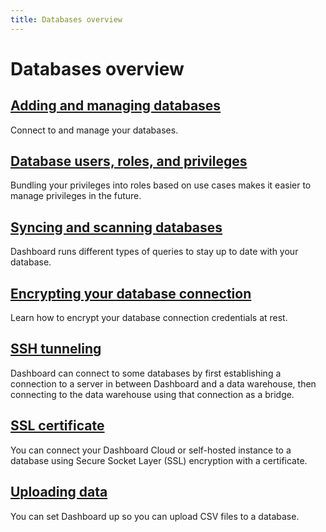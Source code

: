 ```yaml
---
title: Databases overview
---
```


# Databases overview

## [Adding and managing databases](./connecting.md)

Connect to and manage your databases.

## [Database users, roles, and privileges](./users-roles-privileges.md)

Bundling your privileges into roles based on use cases makes it easier to manage privileges in the future.

## [Syncing and scanning databases](./sync-scan.md)

Dashboard runs different types of queries to stay up to date with your database.

## [Encrypting your database connection](./encrypting-details-at-rest.md)

Learn how to encrypt your database connection credentials at rest.

## [SSH tunneling](./ssh-tunnel.md)

Dashboard can connect to some databases by first establishing a connection to a server in between Dashboard and a data warehouse, then connecting to the data warehouse using that connection as a bridge.

## [SSL certificate](./ssl-certificates.md)

You can connect your Dashboard Cloud or self-hosted instance to a database using Secure Socket Layer (SSL) encryption with a certificate.

## [Uploading data](./uploads.md)

You can set Dashboard up so you can upload CSV files to a database.
